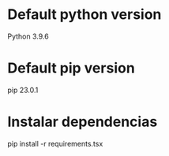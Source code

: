 # Default python version
Python 3.9.6
# Default pip version
pip 23.0.1
# Instalar dependencias
pip install -r requirements.tsx